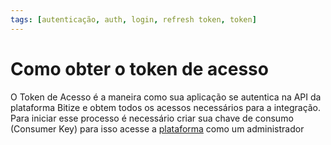 ```yaml
---
tags: [autenticação, auth, login, refresh token, token]
---
```


# Como obter o token de acesso

O Token de Acesso é a maneira como sua aplicação se autentica na API da plataforma Bitize e obtem todos os acessos necessários para a integração.<br>
Para iniciar esse processo é necessário criar sua chave de consumo (Consumer Key) para isso acesse a [plataforma](https://app.bitize.com.br/) como um administrador  
